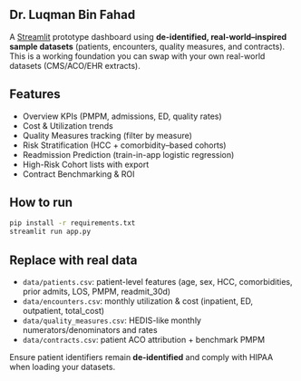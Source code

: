 ## Dr. Luqman Bin Fahad

A [Streamlit](https://luqmanbinfahad-value-based-care-performance-analytic-app-nz8m9f.streamlit.app/) prototype dashboard using **de-identified, real-world–inspired sample datasets** (patients, encounters, quality measures, and contracts). 
This is a working foundation you can swap with your own real-world datasets (CMS/ACO/EHR extracts).

## Features
- Overview KPIs (PMPM, admissions, ED, quality rates)
- Cost & Utilization trends
- Quality Measures tracking (filter by measure)
- Risk Stratification (HCC + comorbidity–based cohorts)
- Readmission Prediction (train-in-app logistic regression)
- High-Risk Cohort lists with export
- Contract Benchmarking & ROI

## How to run
```bash
pip install -r requirements.txt
streamlit run app.py
```

## Replace with real data
- `data/patients.csv`: patient-level features (age, sex, HCC, comorbidities, prior admits, LOS, PMPM, readmit_30d)
- `data/encounters.csv`: monthly utilization & cost (inpatient, ED, outpatient, total_cost)
- `data/quality_measures.csv`: HEDIS-like monthly numerators/denominators and rates
- `data/contracts.csv`: patient ACO attribution + benchmark PMPM

Ensure patient identifiers remain **de-identified** and comply with HIPAA when loading your datasets.
